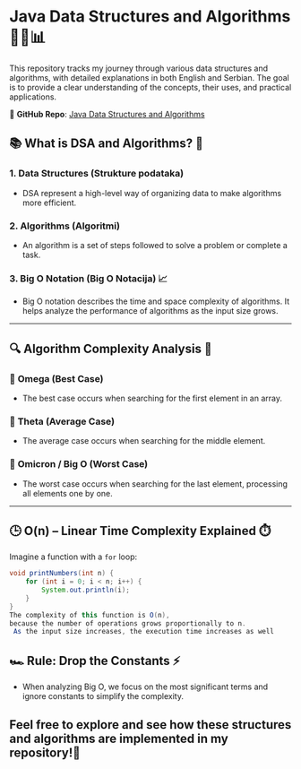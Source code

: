 # Java Data Structures and Algorithms 🧑‍💻📊

This repository tracks my journey through various data structures and algorithms, with detailed explanations in both English and Serbian. The goal is to provide a clear understanding of the concepts, their uses, and practical applications. 

🔗 **GitHub Repo**: [Java Data Structures and Algorithms](https://github.com/krsma996/DatastructuresAndAlgorithm)

## 📚 What is DSA and Algorithms? 🤔

### 1. **Data Structures (Strukture podataka)**
- DSA represent a high-level way of organizing data to make algorithms more efficient. 

### 2. **Algorithms (Algoritmi)**
- An algorithm is a set of steps followed to solve a problem or complete a task.

### 3. **Big O Notation (Big O Notacija) 📈**
- Big O notation describes the time and space complexity of algorithms. It helps analyze the performance of algorithms as the input size grows. 

---

## 🔍 **Algorithm Complexity Analysis** 🧠

### 🔹 **Omega (Best Case)**
- The best case occurs when searching for the first element in an array. 

### 🔹 **Theta (Average Case)**
- The average case occurs when searching for the middle element.

### 🔹 **Omicron / Big O (Worst Case)**
- The worst case occurs when searching for the last element, processing all elements one by one.

---

## 🕒 **O(n) – Linear Time Complexity Explained** ⏱️

Imagine a function with a `for` loop:

```java
void printNumbers(int n) {
    for (int i = 0; i < n; i++) {
        System.out.println(i);
    }
}
The complexity of this function is O(n),
because the number of operations grows proportionally to n.
 As the input size increases, the execution time increases as well
```

## 🏎️ Rule: Drop the Constants ⚡
- When analyzing Big O, we focus on the most significant terms and ignore constants to simplify the complexity.




## Feel free to explore and see how these structures and algorithms are implemented in my repository!🚀

